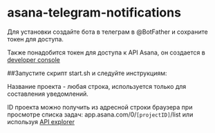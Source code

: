 # asana-telegram-notifications

Для установки создайте бота в телеграм в @BotFather и сохраните токен для доступа.

Также понадобится токен для доступа к API Asana, он создается в [developer console](https://app.asana.com/0/developer-console)

##Запустите скрипт start.sh и следуйте инструкциям:

Название проекта - любая строка, используется только для составления уведомлений. 

ID проекта можно получить из адресной строки браузера при просмотре списка задач:
app.asana.com/0/`[projectID]`/list или используя [API explorer](https://developers.asana.com/explorer)
